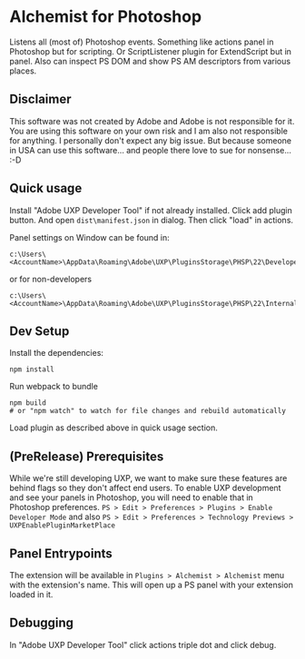 # Alchemist for Photoshop

Listens all (most of) Photoshop events. Something like actions panel in Photoshop but for scripting. Or ScriptListener plugin for ExtendScript but in panel. Also can inspect PS DOM and show PS AM descriptors from various places.

## Disclaimer

This software was not created by Adobe and Adobe is not responsible for it. You are using this software on your own risk and I am also not responsible for anything. I personally don't expect any big issue. But because someone in USA can use this software... and people there love to sue for nonsense... :-D 

## Quick usage

Install "Adobe UXP Developer Tool" if not already installed. Click add plugin button. And open `dist\manifest.json` in dialog. Then click "load" in actions.

Panel settings on Window can be found in: 
```
c:\Users\<AccountName>\AppData\Roaming\Adobe\UXP\PluginsStorage\PHSP\22\Developer\cz.bereza.alchemist\PluginData\settings.json
```

or for non-developers 
```
c:\Users\<AccountName>\AppData\Roaming\Adobe\UXP\PluginsStorage\PHSP\22\Internal\cz.bereza.alchemist\PluginData\settings.json
```

## Dev Setup

Install the dependencies:

```
npm install
```

Run webpack to bundle

```
npm build
# or "npm watch" to watch for file changes and rebuild automatically
```

Load plugin as described above in quick usage section.

## (PreRelease) Prerequisites

While we're still developing UXP, we want to make sure these features are behind flags so they don't affect end users. To enable UXP development and see your panels in Photoshop, you will need to enable that in Photoshop preferences.
`PS > Edit > Preferences > Plugins > Enable Developer Mode` and also `PS > Edit > Preferences > Technology Previews > UXPEnablePluginMarketPlace`

## Panel Entrypoints

The extension will be available in `Plugins > Alchemist > Alchemist` menu with the extension's name. This will open up a PS panel with your extension loaded in it.


## Debugging

In "Adobe UXP Developer Tool" click actions triple dot and click debug.
